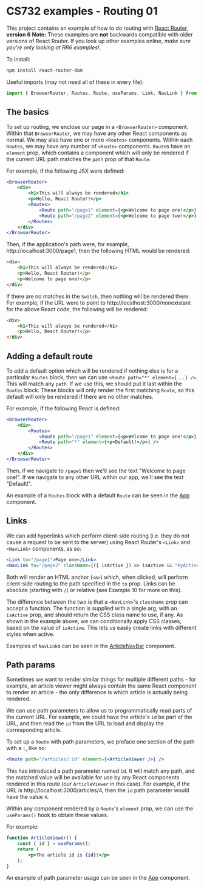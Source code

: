 # CS732 examples - Routing 01
This project contains an example of how to do routing with [React Router](https://reactrouter.com/), **version 6** **Note:** These examples are **not** backwards compatible with older versions of React Router. If you look up other examples online, *make sure you're only looking at RR6 examples!*.

To install:

```sh
npm install react-router-dom
```

Useful imports (may not need all of these in every file):

```js
import { BrowserRouter, Routes, Route, useParams, Link, NavLink } from 'react-router-dom';
```

## The basics
To set up routing, we enclose our page in a `<BrowserRouter>` component. Within that `BrowserRouter`, we may have any other React components as normal. We may also have one or more `<Routes>` components. Within each `Routes`, we may have any number of `<Route>` components. `Route`s have an `element` prop, which contains a component which will only be rendered if the current URL path matches the `path` prop of that `Route`.

For example, if the following JSX were defined:

```jsx
<BrowserRouter>
    <div>
        <h1>This will always be rendered</h1>
        <p>Hello, React Router!</p>
        <Routes>
            <Route path="/page1" element={<p>Welcome to page one!</p>} />
            <Route path="/page2" element={<p>Welcome to page two!</p>} />
        </Routes>
    </div>
</BrowserRouter>
```

Then, if the application's path were, for example, http://localhost:3000/page1, then the following HTML would be rendered:

```html
<div>
    <h1>This will always be rendered</h1>
    <p>Hello, React Router!</p>
    <p>Welcome to page one!</p>
</div>
```

If there are no matches in the `Switch`, then nothing will be rendered there. For example, if the URL were to point to http://localhost:3000/nonexistant for the above React code, the following will be rendered:

```html
<div>
    <h1>This will always be rendered</h1>
    <p>Hello, React Router!</p>
</div>
```

## Adding a default route
To add a default option which will be rendered if nothing else is for a particular `Routes` block, then we can use `<Route path="*" element={...} />`. This will match any `path`. If we use this, we should put it last within the `Routes` block. These blocks will only render the first matching `Route`, so this default will only be rendered if there are no other matches.

For example, if the following React is defined:

```jsx
<BrowserRouter>
    <div>
        <Routes>
            <Route path="/page1" element={<p>Welcome to page one!</p>} />
            <Route path="*" element={<p>Default!</p>} />
        </Routes>
    </div>
</BrowserRouter>
```

Then, if we navigate to `/page1` then we'll see the text "Welcome to page one!". If we navigate to any other URL within our app, we'll see the text "Default!".

An example of a `Routes` block with a default `Route` can be seen in the [App](./src/App.jsx) component.

## Links
We can add hyperlinks which perform client-side routing (i.e. they do not cause a request to be sent to the server) using React Router's `<Link>` and `<NavLink>` components, as so:

```jsx
<Link to="/page1">Page one</Link>
<NavLink to="/page2" className={({ isActive }) => isActive && "myActiveLinkCSS"}>Page two</NavLink>
```

Both will render an HTML anchor (`<a>`) which, when clicked, will perform client-side routing to the path specified in the `to` prop. Links can be absolute (starting with `/`) or relative (see Example 10 for more on this).

The difference between the two is that a `<NavLink>`'s `className` prop can accept a function. The function is supplied with a single arg, with an `isActive` prop, and should return the CSS class name to use, if any. As shown in the example above, we can conditionally apply CSS classes, based on the value of `isActive`. This lets us easily create links with different styles when active.

Examples of `NavLink`s can be seen in the [ArticleNavBar](./src/ArticleNavBar.jsx) component.

## Path params
Sometimes we want to render similar things for multiple different paths - for example, an article viewer might always contain the same React component to render an article - the only difference is which article is actually being rendered.

We can use path parameters to allow us to programmatically read parts of the current URL. For example, we could have the article's `id` be part of the URL, and then read the `id` from the URL to load and display the corresponding article.

To set up a `Route` with path parameters, we preface one section of the path with a `:`, like so:

```jsx
<Route path="/articles/:id" element={<ArticleViewer />} />
```

This has introduced a path parameter named `id`. It will match any path, and the matched value will be available for use by any React components rendered in this route (our `ArticleViewer` in this case). For example, if the URL is http://localhost:3000/articles/4, then the `id` path parameter would have the value `4`.

Within any component rendered by a `Route`'s `element` prop, we can use the `useParams()` hook to obtain these values.

For example:

```jsx
function ArticleViewer() {
    const { id } = useParams();
    return (
        <p>The article id is {id}!</p>
    );
}
```

An example of path parameter usage can be seen in the [App](./src/App.jsx) component.